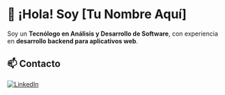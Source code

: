 # 👋 ¡Hola! Soy [Tu Nombre Aquí]

Soy un **Tecnólogo en Análisis y Desarrollo de Software**, con experiencia en **desarrollo backend para aplicativos web**.

## 📫 Contacto

[![LinkedIn](https://img.shields.io/badge/LinkedIn-Perfil%20Profesional-blue?logo=linkedin&style=flat-square)](https://www.linkedin.com/in/tu-usuario-linkedin/)


<!--
**MiguelRodriguez-P/MiguelRodriguez-P** is a ✨ _special_ ✨ repository because its `README.md` (this file) appears on your GitHub profile.

Here are some ideas to get you started:

- 🔭 I’m currently working on ...
- 🌱 I’m currently learning ...
- 👯 I’m looking to collaborate on ...
- 🤔 I’m looking for help with ...
- 💬 Ask me about ...
- 📫 How to reach me: ...
- 😄 Pronouns: ...
- ⚡ Fun fact: ...
-->
